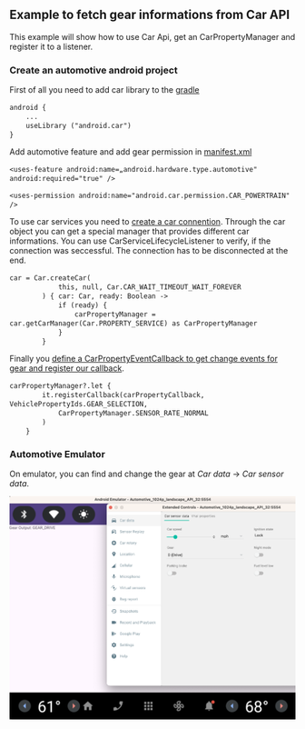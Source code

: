 ## Example to fetch gear informations from Car API

This example will show how to use Car Api, get an CarPropertyManager and register it to a listener. 

### Create an automotive android project

First of all you need to add car library to the [gradle](https://github.com/mkett/android-car-gear-example/blob/main/automotive/build.gradle.kts)

```
android {
    ...
    useLibrary ("android.car")
}
```

Add automotive feature and add gear permission in [manifest.xml](https://github.com/mkett/android-car-gear-example/blob/main/automotive/src/main/AndroidManifest.xml)

```
<uses-feature android:name=„android.hardware.type.automotive" android:required="true" />
```

```
<uses-permission android:name="android.car.permission.CAR_POWERTRAIN" />
```

To use car services you need to [create a car connention](https://github.com/mkett/android-car-gear-example/blob/main/automotive/src/main/java/com/example/automotive/gear/MainActivity.kt). Through the car object you can get a special manager that provides different car informations. You can use 
CarServiceLifecycleListener to verify, if the connection was seccessful. The connection has to be disconnected at the end.
```
car = Car.createCar(
            this, null, Car.CAR_WAIT_TIMEOUT_WAIT_FOREVER
        ) { car: Car, ready: Boolean ->
            if (ready) {
                carPropertyManager = car.getCarManager(Car.PROPERTY_SERVICE) as CarPropertyManager
            }
        }
```

Finally you [define a CarPropertyEventCallback to get change events for gear and register our callback](https://github.com/mkett/android-car-gear-example/blob/main/automotive/src/main/java/com/example/automotive/gear/MainActivity.kt).
```
carPropertyManager?.let {
        it.registerCallback(carPropertyCallback, VehiclePropertyIds.GEAR_SELECTION,
            CarPropertyManager.SENSOR_RATE_NORMAL
        )
    }
```

### Automotive Emulator

On emulator, you can find and change the gear at *Car data* -> *Car sensor data*.

![Android Automotive Emulator Gear Example](https://github.com/mkett/android-car-gear-example/blob/main/Android-Emulator-Gear-State.png)
